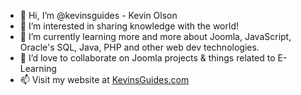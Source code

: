 - 👋 Hi, I’m @kevinsguides - Kevin Olson
- 👀 I’m interested in sharing knowledge with the world!
- 🌱 I’m currently learning more and more about Joomla, JavaScript, Oracle's SQL, Java, PHP and other web dev technologies.
- 💞️ I’d love to collaborate on Joomla projects & things related to E-Learning
- 📫 Visit my website at [KevinsGuides.com](https://kevinsguides.com)

<!---
kevinsguides/kevinsguides is a ✨ special ✨ repository because its `README.md` (this file) appears on your GitHub profile.
You can click the Preview link to take a look at your changes.
--->

